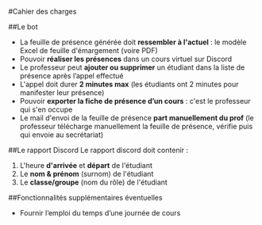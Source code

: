 #Cahier des charges

##Le bot
- La feuille de présence générée doit **ressembler à l'actuel** : le modèle Excel de feuille d'émargement (voire PDF)
- Pouvoir **réaliser les présences** dans un cours virtuel sur Discord
- Le professeur peut **ajouter ou supprimer** un étudiant dans la liste de présence après l’appel effectué
- L'appel doit durer **2 minutes max** (les étudiants ont 2 minutes pour manifester leur présence)
- Pouvoir **exporter la fiche de présence d’un cours** : c'est le professeur qui s'en occupe
- Le mail d'envoi de la feuille de présence **part manuellement du prof** (le professeur télécharge manuellement la feuille de présence, vérifie puis qui envoie au secrétariat)

##Le rapport Discord
Le rapport discord doit contenir :
1. L'heure **d'arrivée** et **départ** de l'étudiant
1. Le **nom & prénom** (surnom) de l'étudiant
1. Le **classe/groupe** (nom du rôle) de l'étudiant

##Fonctionnalités supplémentaires éventuelles
- Fournir l’emploi du temps d’une journée de cours
